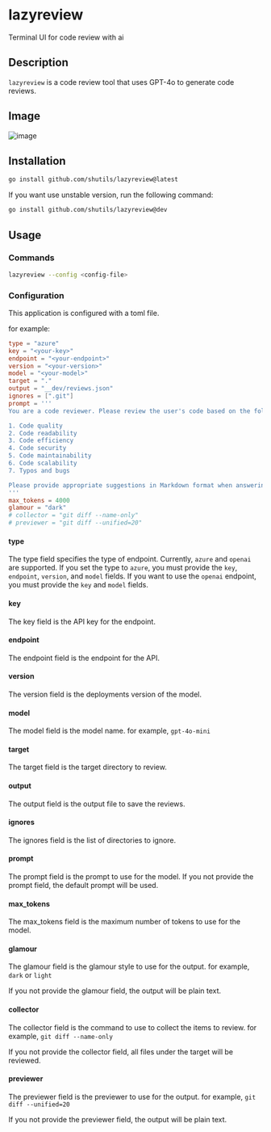 # lazyreview
Terminal UI for code review with ai

## Description

`lazyreview` is a code review tool that uses GPT-4o to generate code reviews.

## Image

![image](https://private-user-images.githubusercontent.com/100141359/405655010-246c98b7-f4fa-42b3-b3e2-06830aa42539.PNG?jwt=eyJhbGciOiJIUzI1NiIsInR5cCI6IkpXVCJ9.eyJpc3MiOiJnaXRodWIuY29tIiwiYXVkIjoicmF3LmdpdGh1YnVzZXJjb250ZW50LmNvbSIsImtleSI6ImtleTUiLCJleHAiOjE3Mzc1NTU5NzMsIm5iZiI6MTczNzU1NTY3MywicGF0aCI6Ii8xMDAxNDEzNTkvNDA1NjU1MDEwLTI0NmM5OGI3LWY0ZmEtNDJiMy1iM2UyLTA2ODMwYWE0MjUzOS5QTkc_WC1BbXotQWxnb3JpdGhtPUFXUzQtSE1BQy1TSEEyNTYmWC1BbXotQ3JlZGVudGlhbD1BS0lBVkNPRFlMU0E1M1BRSzRaQSUyRjIwMjUwMTIyJTJGdXMtZWFzdC0xJTJGczMlMkZhd3M0X3JlcXVlc3QmWC1BbXotRGF0ZT0yMDI1MDEyMlQxNDIxMTNaJlgtQW16LUV4cGlyZXM9MzAwJlgtQW16LVNpZ25hdHVyZT05YzdhNzc3MmRiY2U3OWRkNGFiMmNlMGUzMmMxOTUwMjVkYTE5NjJlYTNkN2VkYzM1ZmU4MjJhMjFmNWM4ZTI4JlgtQW16LVNpZ25lZEhlYWRlcnM9aG9zdCJ9.KNTP2O5jrDyt33JKyKA5xvi7JeBJMm7G5xxsQsilKNo)

## Installation

```sh
go install github.com/shutils/lazyreview@latest
```

If you want use unstable version, run the following command:

```sh
go install github.com/shutils/lazyreview@dev
```

## Usage

### Commands

```sh
lazyreview --config <config-file>
```

### Configuration

This application is configured with a toml file.

for example:

```toml
type = "azure"
key = "<your-key>"
endpoint = "<your-endpoint>"
version = "<your-version>"
model = "<your-model>"
target = "."
output = "__dev/reviews.json"
ignores = [".git"]
prompt = '''
You are a code reviewer. Please review the user's code based on the following points.

1. Code quality
2. Code readability
3. Code efficiency
4. Code security
5. Code maintainability
6. Code scalability
7. Typos and bugs

Please provide appropriate suggestions in Markdown format when answering.
'''
max_tokens = 4000
glamour = "dark"
# collector = "git diff --name-only"
# previewer = "git diff --unified=20"
```

#### type

The type field specifies the type of endpoint. Currently, `azure` and `openai` are supported.
If you set the type to `azure`, you must provide the `key`, `endpoint`, `version`, and `model` fields.
If you want to use the `openai` endpoint, you must provide the `key` and `model` fields.

#### key

The key field is the API key for the endpoint.

#### endpoint

The endpoint field is the endpoint for the API.

#### version

The version field is the deployments version of the model.

#### model

The model field is the model name.
for example, `gpt-4o-mini`

#### target

The target field is the target directory to review.

#### output

The output field is the output file to save the reviews.

#### ignores

The ignores field is the list of directories to ignore.

#### prompt

The prompt field is the prompt to use for the model.
If you not provide the prompt field, the default prompt will be used.

#### max_tokens

The max_tokens field is the maximum number of tokens to use for the model.

#### glamour

The glamour field is the glamour style to use for the output.
for example, `dark` or `light`

If you not provide the glamour field, the output will be plain text.

#### collector

The collector field is the command to use to collect the items to review.
for example, `git diff --name-only`

If you not provide the collector field, all files under the target will be reviewed.

#### previewer

The previewer field is the previewer to use for the output.
for example, `git diff --unified=20`

If you not provide the previewer field, the output will be plain text.
